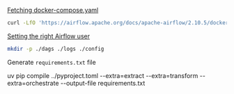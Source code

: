 [Fetching docker-compose.yaml](https://airflow.apache.org/docs/apache-airflow/stable/howto/docker-compose/index.html#fetching-docker-compose-yaml)


```bash
curl -LfO 'https://airflow.apache.org/docs/apache-airflow/2.10.5/docker-compose.yaml'
```

[Setting the right Airflow user](https://airflow.apache.org/docs/apache-airflow/stable/howto/docker-compose/index.html#setting-the-right-airflow-user)

```bash
mkdir -p ./dags ./logs ./config
```

Generate `requirements.txt` file

uv pip compile ../pyproject.toml --extra=extract --extra=transform --extra=orchestrate --output-file requirements.txt

